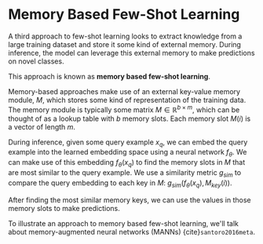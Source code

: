 # Memory Based Few-Shot Learning

A third approach to few-shot learning looks to extract knowledge from a large training dataset and store it some kind of external memory. 
During inference, the model can leverage this external memory to make predictions on novel classes. 

This approach is known as **memory based few-shot learning**.

Memory-based approaches make use of an external key-value memory module, $M$, which stores some kind of representation of the training data. 
The memory module is typically some matrix $M \in \mathbb{R}^{b \times m}$, which can be thought of as a 
lookup table with $b$ memory slots. Each memory slot $M(i)$ is a vector of length $m$.

During inference, given some query example $x_q$, we can embed the query example into the learned embedding space using a neural network $f_\theta$. 
We can make use of this embedding $f_\theta(x_q)$ to find the memory slots in $M$ that are most similar to the query example. 
We use a similarity metric $g_{sim}$ to compare the query embedding to each key in $M$: $g_{sim}(f_\theta(x_q), M_{key}(i))$. 

After finding the most similar memory keys, we can use the values in those memory slots to make predictions. 

To illustrate an approach to memory based few-shot learning, we'll talk about memory-augmented neural networks (MANNs) {cite}`santoro2016meta`.



